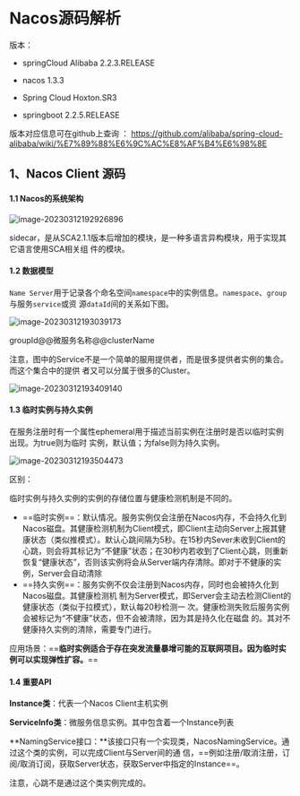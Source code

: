 # Nacos源码解析 

版本：

- springCloud Alibaba 2.2.3.RELEASE
- nacos 1.3.3

- Spring Cloud Hoxton.SR3
- springboot 2.2.5.RELEASE

版本对应信息可在github上查询 ： https://github.com/alibaba/spring-cloud-alibaba/wiki/%E7%89%88%E6%9C%AC%E8%AF%B4%E6%98%8E



## 1、Nacos Client 源码

#### 1.1 Nacos的系统架构

![image-20230312192926896](https://mygiteepic.oss-cn-shenzhen.aliyuncs.com/imgimage-20230312192926896.png)

sidecar，是从SCA2.1.1版本后增加的模块，是一种多语言异构模块，用于实现其它语言使用SCA相关组 件的模块。

#### 1.2 数据模型

`Name Server`用于记录各个命名空间`namespace`中的实例信息。`namespace`、`group`与服务`service`或资 源`dataId`间的关系如下图。

![image-20230312193039173](https://mygiteepic.oss-cn-shenzhen.aliyuncs.com/imgimage-20230312193039173.png)

groupId@@微服务名称@@clusterName

注意，图中的Service不是一个简单的服用提供者，而是很多提供者实例的集合。而这个集合中的提供 者又可以分属于很多的Cluster。

![image-20230312193409140](https://mygiteepic.oss-cn-shenzhen.aliyuncs.com/imgimage-20230312193409140.png)

#### 1.3 临时实例与持久实例 

在服务注册时有一个属性ephemeral用于描述当前实例在注册时是否以临时实例出现。为true则为临时 实例，默认值；为false则为持久实例。

![image-20230312193504473](https://mygiteepic.oss-cn-shenzhen.aliyuncs.com/imgimage-20230312193504473.png)

区别：

临时实例与持久实例的实例的存储位置与健康检测机制是不同的。

- ==临时实例==：默认情况。服务实例仅会注册在Nacos内存，不会持久化到Nacos磁盘。其健康检测机制为Client模式，即Client主动向Server上报其健康状态（类似推模式）。默认心跳间隔为5秒。在15秒内Sever未收到Client的心跳，则会将其标记为“不健康”状态；在30秒内若收到了Client心跳，则重新恢复“健康状态”，否则该实例将会从Server端内存清除。即对于不健康的实例，Server会自动清除
- ==持久实例==：服务实例不仅会注册到Nacos内存，同时也会被持久化到Nacos磁盘。其健康检测机 制为Server模式，即Server会主动去检测Client的健康状态（类似于拉模式），默认每20秒检测一 次。健康检测失败后服务实例会被标记为“不健康”状态，但不会被清除，因为其是持久化在磁盘 的。其对不健康持久实例的清除，需要专门进行。

应用场景：==**临时实例适合于存在突发流量暴增可能的互联网项目。因为临时实例可以实现弹性扩容。**==

#### 1.4 重要API

**Instance类**：代表一个Nacos Client主机实例

**ServiceInfo类**：微服务信息实例。其中包含着一个Instance列表

**NamingService接口：**该接口只有一个实现类，NacosNamingService。通过这个类的实例，可以完成Client与Server间的通 信，==例如注册/取消注册，订阅/取消订阅，获取Server状态，获取Server中指定的Instance==。

注意，心跳不是通过这个类实例完成的。